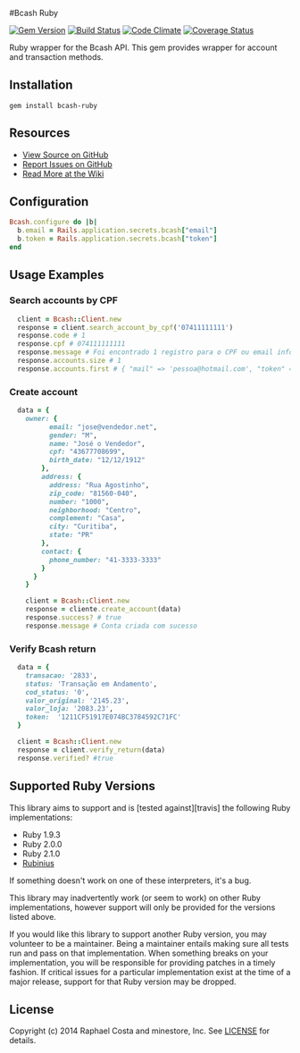 #Bcash Ruby

[![Gem
Version](http://img.shields.io/gem/v/bcash-ruby.svg)](https://rubygems.org/gems/bcash-ruby)
[![Build Status](https://travis-ci.org/minestore/bcash-ruby.svg?branch=master)](https://travis-ci.org/minestore/bcash-ruby)
[![Code Climate](https://codeclimate.com/github/minestore/bcash-ruby/badges/gpa.svg)](https://codeclimate.com/github/minestore/bcash-ruby)
[![Coverage
Status](https://coveralls.io/repos/minestore/bcash-ruby/badge.png)](https://coveralls.io/r/minestore/bcash-ruby)

Ruby wrapper for the Bcash API. This gem provides wrapper for account and
transaction methods.

## Installation
    gem install bcash-ruby

## Resources
* [View Source on GitHub][code]
* [Report Issues on GitHub][issues]
* [Read More at the Wiki][wiki]

[code]: https://github.com/minestore/bcash-ruby
[issues]: https://github.com/minestore/bcash-ruby/issues
[wiki]: https://wiki.github.com/minestore/bcash-ruby

## Configuration

```ruby
Bcash.configure do |b|
  b.email = Rails.application.secrets.bcash["email"]
  b.token = Rails.application.secrets.bcash["token"]
end
```

## Usage Examples

### Search accounts by CPF

```ruby
  client = Bcash::Client.new
  response = client.search_account_by_cpf('07411111111')
  response.code # 1
  response.cpf # 074111111111
  response.message # Foi encontrado 1 registro para o CPF ou email informado!
  response.accounts.size # 1
  response.accounts.first # { "mail" => 'pessoa@hotmail.com', "token" => 'kx4F3mkZDlGUejQNKWdnP5Ttmk', "idClient" => '205' }
```

### Create account
```ruby
  data = {
    owner: {
          email: "jose@vendedor.net",
          gender: "M",
          name: "José o Vendedor",
          cpf: "43677708699",
          birth_date: "12/12/1912"
        },
        address: {
          address: "Rua Agostinho",
          zip_code: "81560-040",
          number: "1000",
          neighborhood: "Centro",
          complement: "Casa",
          city: "Curitiba",
          state: "PR"
        },
        contact: {
          phone_number: "41-3333-3333"
        }
      }
    }

    client = Bcash::Client.new
    response = cliente.create_account(data)
    response.success? # true
    response.message # Conta criada com sucesso

```

### Verify Bcash return

```ruby
  data = {
    transacao: '2833',
    status: 'Transação em Andamento',
    cod_status: '0',
    valor_original: '2145.23',
    valor_loja: '2083.23',
    token:  '1211CF51917E074BC3784592C71FC'
  }

  client = Bcash::Client.new
  response = client.verify_return(data)
  response.verified? #true
```

## Supported Ruby Versions
This library aims to support and is [tested against][travis] the following Ruby
implementations:

* Ruby 1.9.3
* Ruby 2.0.0
* Ruby 2.1.0
* [Rubinius][]

[rubinius]: http://rubini.us/

If something doesn't work on one of these interpreters, it's a bug.

This library may inadvertently work (or seem to work) on other Ruby
implementations, however support will only be provided for the versions listed
above.

If you would like this library to support another Ruby version, you may
volunteer to be a maintainer. Being a maintainer entails making sure all tests
run and pass on that implementation. When something breaks on your
implementation, you will be responsible for providing patches in a timely
fashion. If critical issues for a particular implementation exist at the time
of a major release, support for that Ruby version may be dropped.

## License
Copyright (c) 2014 Raphael Costa and minestore, Inc. See [LICENSE][] for
details.

[license]: LICENSE
